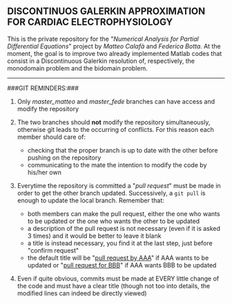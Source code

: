 DISCONTINUOS GALERKIN APPROXIMATION FOR CARDIAC ELECTROPHYSIOLOGY
-----------------------------------------------------------------


This is the private repository for the "*Numerical Analysis for Partial Differential Equations*" project by *Matteo Calafà* and *Federica Botta*.
At the moment, the goal is to improve two already implemented Matlab codes that consist in a Discontinuous Galerkin resolution of, respectively, the monodomain problem and the bidomain problem.


------------------------------
###GIT REMINDERS:###

1. Only *master_matteo* and *master_fede* branches can have access and modify the repository

2. The two branches should **not** modify the repository simultaneously, otherwise git leads to the occurring of conflicts. For this reason each member should care of:
    - checking that the proper branch is up to date with the other before pushing on the repository 
    - communicating to the mate the intention to modify the code by his/her own
    
3. Everytime the repository is committed a "*pull request*" must be made in order to get the other branch updated. Successively, a `git pull` is enough to update the local branch. Remember that:
    - both members can make the pull request, either the one who wants to be updated or the one who wants the other to be updated
    - a description of the pull request is not necessary (even if it is asked 3 times) and it would be better to leave it blank
    - a title is instead necessary, you find it at the last step, just before "confirm request"
    - the default title will be "<u>pull request by AAA</u>" if AAA wants to be updated or "<u>pull request for BBB</u>" if AAA wants BBB to be updated
    
4. Even if quite obvious, commits must be made at EVERY little change of the code and must have a clear title (though not too into details, the modified lines can indeed be directly viewed)

